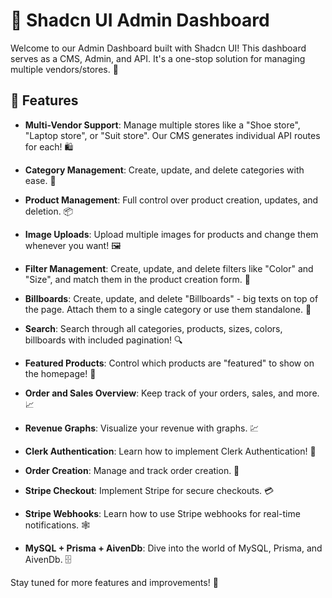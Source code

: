 # 🚀 Shadcn UI Admin Dashboard

Welcome to our Admin Dashboard built with Shadcn UI! This dashboard serves as a CMS, Admin, and API. It's a one-stop solution for managing multiple vendors/stores. 🏪

## 🎯 Features

- **Multi-Vendor Support**: Manage multiple stores like a "Shoe store", "Laptop store", or "Suit store". Our CMS generates individual API routes for each! 🛍️

- **Category Management**: Create, update, and delete categories with ease. 📂

- **Product Management**: Full control over product creation, updates, and deletion. 📦

- **Image Uploads**: Upload multiple images for products and change them whenever you want! 🖼️

- **Filter Management**: Create, update, and delete filters like "Color" and "Size", and match them in the product creation form. 🎨

- **Billboards**: Create, update, and delete "Billboards" - big texts on top of the page. Attach them to a single category or use them standalone. 📜

- **Search**: Search through all categories, products, sizes, colors, billboards with included pagination! 🔍

- **Featured Products**: Control which products are "featured" to show on the homepage! 🌟

- **Order and Sales Overview**: Keep track of your orders, sales, and more. 📈

- **Revenue Graphs**: Visualize your revenue with graphs. 💹

- **Clerk Authentication**: Learn how to implement Clerk Authentication! 🔐

- **Order Creation**: Manage and track order creation. 📝

- **Stripe Checkout**: Implement Stripe for secure checkouts. 💳

- **Stripe Webhooks**: Learn how to use Stripe webhooks for real-time notifications. 🕸️

- **MySQL + Prisma + AivenDb**: Dive into the world of MySQL, Prisma, and AivenDb. 🗄️

Stay tuned for more features and improvements! 🚧
